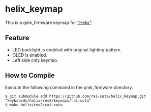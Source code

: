 # helix_keymap

This is a qmk_firmware keymap for ["Helix"](https://github.com/qmk/qmk_firmware/tree/master/keyboards/helix).

## Feature

* LED backlight is enabled with original lighting pattern.
* OLED is enabled.
* Left side only keymap.

## How to Compile

Execute the following command in the qmk_firmware directory.
```
$ git submodule add https://github.com/rai-suta/helix_keymap.git "keyboards/helix/rev2/keymaps/rai-suta"
$ make helix/rev2:rai-suta
```
